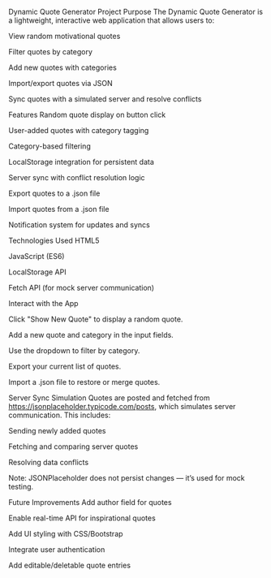 Dynamic Quote Generator
 Project Purpose
The Dynamic Quote Generator is a lightweight, interactive web application that allows users to:

View random motivational quotes

Filter quotes by category

Add new quotes with categories

Import/export quotes via JSON

Sync quotes with a simulated server and resolve conflicts

Features
Random quote display on button click

 User-added quotes with category tagging

 Category-based filtering

 LocalStorage integration for persistent data

Server sync with conflict resolution logic

 Export quotes to a .json file

 Import quotes from a .json file

 Notification system for updates and syncs

Technologies Used
HTML5

JavaScript (ES6)

LocalStorage API

Fetch API (for mock server communication)


Interact with the App

Click "Show New Quote" to display a random quote.

Add a new quote and category in the input fields.

Use the dropdown to filter by category.

Export your current list of quotes.

Import a .json file to restore or merge quotes.

Server Sync Simulation
Quotes are posted and fetched from https://jsonplaceholder.typicode.com/posts, which simulates server communication. This includes:

Sending newly added quotes

Fetching and comparing server quotes

Resolving data conflicts

Note: JSONPlaceholder does not persist changes — it’s used for mock testing.

 Future Improvements
Add author field for quotes

Enable real-time API for inspirational quotes

Add UI styling with CSS/Bootstrap

Integrate user authentication

Add editable/deletable quote entries

 
